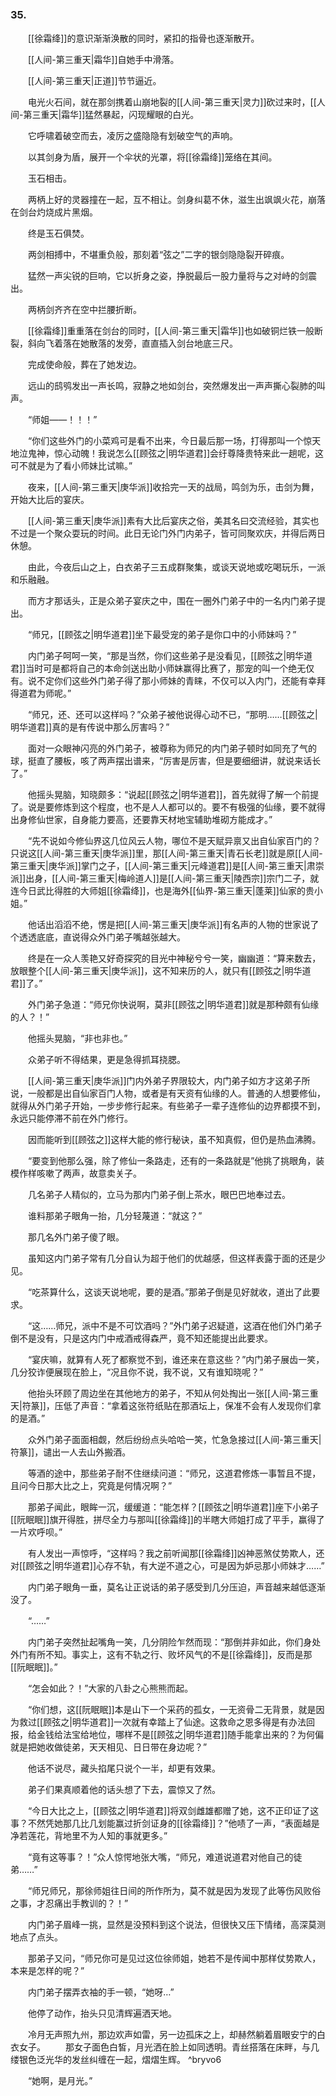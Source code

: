 ### 35.　　

　　[[徐霜绛]]的意识渐渐涣散的同时，紧扣的指骨也逐渐散开。

　　[[人间-第三重天|霜华]]自她手中滑落。

　　[[人间-第三重天|正道]]节节逼近。

　　电光火石间，就在那剑携着山崩地裂的[[人间-第三重天|灵力]]砍过来时，[[人间-第三重天|霜华]]猛然暴起，闪现耀眼的白光。

　　它呼啸着破空而去，凌厉之盛隐隐有划破空气的声响。

　　以其剑身为盾，展开一个伞状的光罩，将[[徐霜绛]]笼络在其间。

　　玉石相击。

　　两柄上好的灵器撞在一起，互不相让。剑身纠葛不休，滋生出飒飒火花，崩落在剑台灼烧成片黑烟。

　　终是玉石俱焚。

　　两剑相搏中，不堪重负般，那刻着“弦之”二字的银剑隐隐裂开碎痕。

　　猛然一声尖锐的巨响，它以折身之姿，挣脱最后一股力量将与之对峙的剑震出。

　　两柄剑齐齐在空中拦腰折断。

　　[[徐霜绛]]重重落在剑台的同时，[[人间-第三重天|霜华]]也如破铜烂铁一般断裂，斜向飞着落在她散落的发旁，直直插入剑台地底三尺。

　　完成使命般，葬在了她发边。

　　远山的鸱鸮发出一声长鸣，寂静之地如剑台，突然爆发出一声声撕心裂肺的叫声。

　　“师姐——！！！”

　　“你们这些外门的小菜鸡可是看不出来，今日最后那一场，打得那叫一个惊天地泣鬼神，惊心动魄！我说怎么[[顾弦之|明华道君]]会纡尊降贵特来此一趟呢，这可不就是为了看小师妹比试嘛。”

　　夜来，[[人间-第三重天|庚华派]]收拾完一天的战局，鸣剑为乐，击剑为舞，开始大比后的宴庆。

　　[[人间-第三重天|庚华派]]素有大比后宴庆之俗，美其名曰交流经验，其实也不过是一个聚众耍玩的时间。此日无论门外门内弟子，皆可同聚欢庆，并得后两日休憩。

　　由此，今夜后山之上，白衣弟子三五成群聚集，或谈天说地或吃喝玩乐，一派和乐融融。

　　而方才那话头，正是众弟子宴庆之中，围在一圈外门弟子中的一名内门弟子提出。

　　“师兄，[[顾弦之|明华道君]]坐下最受宠的弟子是你口中的小师妹吗？”

　　内门弟子呵呵一笑，“那是当然，你们这些弟子是没看见，[[顾弦之|明华道君]]当时可是都将自己的本命剑送出助小师妹赢得比赛了，那宠的叫一个绝无仅有。说不定你们这些外门弟子得了那小师妹的青睐，不仅可以入内门，还能有幸拜得道君为师呢。”

　　“师兄，还、还可以这样吗？”众弟子被他说得心动不已，“那明……[[顾弦之|明华道君]]真的是有传说中那么厉害吗？”

　　面对一众眼神闪亮的外门弟子，被尊称为师兄的内门弟子顿时如同充了气的球，挺直了腰板，咳了两声摆出谱来，“厉害是厉害，但是要细细讲，就说来话长了。”

　　他摇头晃脑，知晓颇多：“说起[[顾弦之|明华道君]]，首先就得了解一个前提了。说是要修炼到这个程度，也不是人人都可以的。要不有极强的仙缘，要不就得出身修仙世家，自身能力要高，还要靠天材地宝辅助堆砌方能成才。”

　　“先不说如今修仙界这几位风云人物，哪位不是天赋异禀又出自仙家百门的？只说这[[人间-第三重天|庚华派]]里，那[[人间-第三重天|青石长老]]就是原[[人间-第三重天|庚华派]]掌门之子，[[人间-第三重天|元峰道君]]是[[人间-第三重天|肃崇派]]出身，[[人间-第三重天|梅岭道人]]是[[人间-第三重天|陵西宗]]宗门二子，就连今日武比得胜的大师姐[[徐霜绛]]，也是海外[[仙界-第三重天|蓬莱]]仙家的贵小姐。”

　　他话出滔滔不绝，愣是把[[人间-第三重天|庚华派]]有名声的人物的世家说了个透透底底，直说得众外门弟子嘴越张越大。

　　终是在一众人羡艳又好奇探究的目光中神秘兮兮一笑，幽幽道：“算来数去，放眼整个[[人间-第三重天|庚华派]]，这不知来历的人，就只有[[顾弦之|明华道君]]了。”

　　外门弟子急道：“师兄你快说啊，莫非[[顾弦之|明华道君]]就是那种颇有仙缘的人？！”

　　他摇头晃脑，“非也非也。”

　　众弟子听不得结果，更是急得抓耳挠腮。

　　[[人间-第三重天|庚华派]]门内外弟子界限较大，内门弟子如方才这弟子所说，一般都是出自仙家百门人物，或者是有天资有仙缘的人。普通的人想要修仙，就得从外门弟子开始，一步步修行起来。有些弟子一辈子连修仙的边界都摸不到，永远只能停滞不前在外门修行。

　　因而能听到[[顾弦之]]这样大能的修行秘诀，虽不知真假，但仍是热血沸腾。

　　“要变到他那么强，除了修仙一条路走，还有的一条路就是”他挑了挑眼角，装模作样咳嗽了两声，故意卖关子。

　　几名弟子人精似的，立马为那内门弟子倒上茶水，眼巴巴地奉过去。

　　谁料那弟子眼角一抬，几分轻蔑道：“就这？”

　　那几名外门弟子傻了眼。

　　虽知这内门弟子常有几分自认为超于他们的优越感，但这样表露于面的还是少见。

　　“吃茶算什么，这谈天说地呢，要的是酒。”那弟子倒是见好就收，道出了此要求。

　　“这……师兄，派中不是不可饮酒吗？”外门弟子迟疑道，这酒在他们外门弟子倒不是没有，只是这内门中戒酒戒得森严，竟不知还能提出此要求。

　　“宴庆嘛，就算有人死了都察觉不到，谁还来在意这些？”内门弟子展齿一笑，几分狡诈便展现在脸上，“况且你不说，我不说，又有谁知晓呢？”

　　他抬头环顾了周边坐在其他地方的弟子，不知从何处掏出一张[[人间-第三重天|符篆]]，压低了声音：“拿着这张符纸贴在那酒坛上，保准不会有人发现你们拿的是酒。”

　　众外门弟子面面相觑，然后纷纷点头哈哈一笑，忙急急接过[[人间-第三重天|符篆]]，谴出一人去山外搬酒。

　　等酒的途中，那些弟子耐不住继续问道：“师兄，这道君修炼一事暂且不提，且问今日那大比之上，究竟是何情况啊？”

　　那弟子闻此，眼眸一沉，缓缓道：“能怎样？[[顾弦之|明华道君]]座下小弟子[[阮眠眠]]旗开得胜，拼尽全力与那叫[[徐霜绛]]的半瞎大师姐打成了平手，赢得了一片欢呼呗。”

　　有人发出一声惊呼，“这样吗？我之前听闻那[[徐霜绛]]凶神恶煞仗势欺人，还对[[顾弦之|明华道君]]心存不轨，有大逆不道之心，可是因为妒忌那小师妹才……”

　　内门弟子眼角一垂，莫名让正说话的弟子感受到几分压迫，声音越来越低逐渐没了。

　　“……”

　　内门弟子突然扯起嘴角一笑，几分阴险乍然而现：“那倒并非如此，你们身处外门有所不知。事实上，这有不轨之行、败坏风气的不是[[徐霜绛]]，反而是那[[阮眠眠]]。”

　　“怎会如此？！”大家的八卦之心熊熊而起。

　　“你们想，这[[阮眠眠]]本是山下一个采药的孤女，一无资骨二无背景，就是因为救过[[顾弦之|明华道君]]一次就有幸踏上了仙途。这救命之恩多得是有办法回报，给金钱给法宝给地位，哪样不是[[顾弦之|明华道君]]随手能拿出来的？为何偏就是把她收做徒弟，天天相见、日日带在身边呢？”

　　他话不说尽，藏头掐尾只说个一半，却更有效果。

　　弟子们果真顺着他的话头想了下去，震惊又了然。

　　“今日大比之上，[[顾弦之|明华道君]]将双剑雌雄都赠了她，这不正印证了这事？不然凭她那几比几划能赢过折剑证身的[[徐霜绛]]？”他啧了一声，“表面越是净若莲花，背地里不为人知的事就更多。”

　　“竟有这等事？！”众人惊愕地张大嘴，“师兄，难道说道君对他自己的徒弟……”

　　“师兄师兄，那徐师姐往日间的所作所为，莫不就是因为发现了此等伤风败俗之事，才忍痛出手教训的？！”

　　内门弟子眉峰一挑，显然是没预料到这个说法，但很快又压下情绪，高深莫测地点了点头。

　　那弟子又问，“师兄你可是见过这位徐师姐，她若不是传闻中那样仗势欺人，本来是怎样的呢？”

　　内门弟子摆弄衣袖的手一顿，“她呀…”

　　他停了动作，抬头只见清辉遍洒天地。

　　冷月无声照九州，那边欢声如雷，另一边孤床之上，却赫然躺着眉眼安宁的白衣女子。
　　那女子面色白皙，月光洒在脸上如同透明。青丝搭落在床畔，与几缕银色泛光华的发丝纠缠在一起，熠熠生辉。 ^bryvo6

　　“她啊，是月光。”